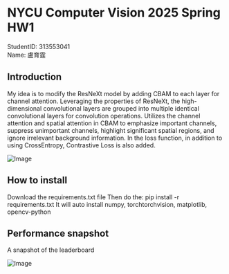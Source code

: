 # NYCU Computer Vision 2025 Spring HW1

StudentID: 313553041  
Name: 盧育霆


## Introduction

My idea is to modify the ResNeXt model by adding CBAM to each layer for channel attention. Leveraging the properties of ResNeXt, the high-dimensional convolutional layers are grouped into multiple identical convolutional layers for convolution operations. Utilizes the channel attention and spatial attention in CBAM to emphasize important channels, suppress unimportant channels, highlight significant spatial regions, and ignore irrelevant background information. In the loss function, in addition to using CrossEntropy, Contrastive Loss is also added.

![Image](https://github.com/user-attachments/assets/b7362dda-e691-4405-aac9-ced973c29f9c)



## How to install

Download the requirements.txt file
Then do the: pip install -r requirements.txt
It will auto install numpy, torchtorchvision, matplotlib, opencv-python


## Performance snapshot
A snapshot of the leaderboard


![Image](https://github.com/user-attachments/assets/dce88b29-aeec-482e-8c92-a0b5d36ff761)
